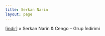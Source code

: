 ```yaml
---
title: Serkan Narin
layout: page
---
```

<a href="https://cloud.mail.ru/public/5430e46f0dab/Cengo%20%26%20Serkan%20Narin%20-%20Grup%20%C4%B0ndirimi" target="_blank">[indir]</a>  »  Serkan Narin & Cengo &#8211; Grup İndirimi
